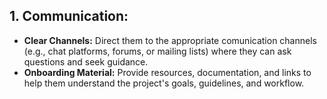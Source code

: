 ## 1. Communication:

 * **Clear Channels:** Direct them to the appropriate comunication channels (e.g., chat platforms, forums, or mailing lists) where they can ask questions and seek guidance.
 *  **Onboarding Material:** Provide resources, documentation, and links to help them understand the project's goals, guidelines, and workflow.
